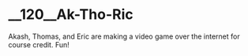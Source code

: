 # __120__Ak-Tho-Ric
Akash, Thomas, and Eric are making a video game over the internet for course credit. Fun!
